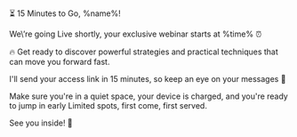 ⏳ 15 Minutes to Go\, %name%\!

We\’re going Live shortly\, your exclusive webinar starts at %time% ⏰

🔥 Get ready to discover powerful strategies and practical techniques that can move you forward fast\.

I\'ll send your access link in 15 minutes\, so keep an eye on your messages 👀

Make sure you\'re in a quiet space\, your device is charged\, and you\'re ready to jump in early Limited spots\, first come\, first served\.

See you inside\! 🚀